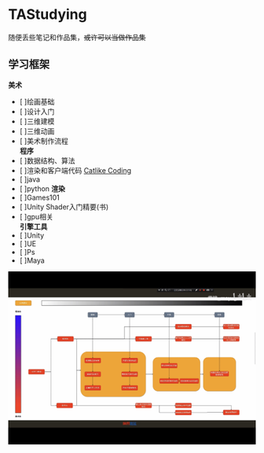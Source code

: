 # TAStudying
随便丢些笔记和作品集，~~或许可以当做作品集~~  

## 学习框架  

**美术**  
 - [ ]绘画基础  
 - [ ]设计入门  
 - [ ]三维建模  
 - [ ]三维动画  
 - [ ]美术制作流程  
**程序**  
 - [ ]数据结构、算法  
 - [ ]渲染和客户端代码 [Catlike Coding](https://catlikecoding.com)  
 - [ ]java
 - [ ]python
**渲染**
 - [ ]Games101  
 - [ ]Unity Shader入门精要(书)  
 - [ ]gpu相关  
**引擎工具**
 - [ ]Unity  
 - [ ]UE  
 - [ ]Ps  
 - [ ]Maya
  

  ![框架总纲图片](/Photos/Studying.jpg "总纲")

